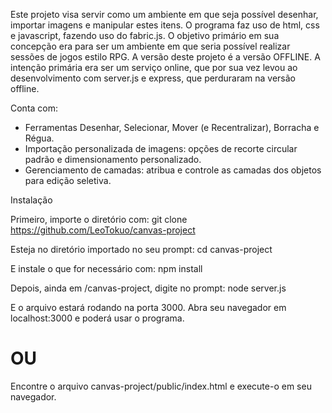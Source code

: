 Este projeto visa servir como um ambiente em que seja possível desenhar, importar imagens e manipular estes itens. O programa faz uso de html, css e javascript, fazendo uso do fabric.js.
O objetivo primário em sua concepção era para ser um ambiente em que seria possível realizar sessões de jogos estilo RPG. A versão deste projeto é a versão OFFLINE. 
A intenção primária era ser um serviço online, que por sua vez levou ao desenvolvimento com server.js e express, que perduraram na versão offline.

Conta com:
* Ferramentas Desenhar, Selecionar, Mover (e Recentralizar), Borracha e Régua.
* Importação personalizada de imagens: opções de recorte circular padrão e dimensionamento personalizado.
* Gerenciamento de camadas: atribua e controle as camadas dos objetos para edição seletiva.

Instalação

Primeiro, importe o diretório com:
git clone https://github.com/LeoTokuo/canvas-project

Esteja no diretório importado no seu prompt:
cd canvas-project

E instale o que for necessário com:
npm install

Depois, ainda em /canvas-project, digite no prompt:
node server.js

E o arquivo estará rodando na porta 3000. Abra seu navegador em localhost:3000 e poderá usar o programa.

<h1>OU</h1>

Encontre o arquivo canvas-project/public/index.html e execute-o em seu navegador.
